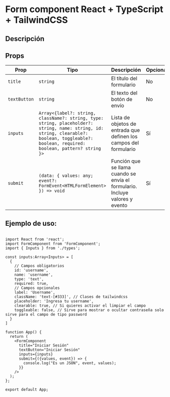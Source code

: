 # Form component React + TypeScript + TailwindCSS

## Descripción

## Props
| Prop         | Tipo                          | Descripción                    | Opcional  |
|--------------|-------------------------------|--------------------------------|-----------|
| `title`      | `string`                      | El título del formulario       | No        |
| `textButton` | `string`                      | El texto del botón de envío    | No        |
| `inputs`     | `Array<{label?: string, className?: string, type: string, placeholder?: string, name: string, id: string, clearable?: boolean, toggleable?: boolean, required: boolean, pattern? string }>` | Lista de objetos de entrada que definen los campos del formulario        | Sí       |
| `submit`     | `(data: { values: any; event?: FormEvent<HTMLFormElement> }) => void` | Función que se llama cuando se envía el formulario. Incluye valores y evento | Sí        |
## Ejemplo de uso:
```tsx

import React from 'react';
import FormComponent from 'FormComponent';
import { Inputs } from './types';

const inputs:Array<Inputs> = [
  {
    // Campos obligatorios
    id: 'username',
    name: 'username',
    type: 'text',
    required: true,
    // Campos opcionales
    label: 'Username',
    className: 'text-[#333]', // Clases de tailwindcss
    placeholder: 'Ingresa tu username',
    clearable: true, // Si quieres activar el limpiar el campo
    toggleable: false, // Sirve para mostrar o ocultar contraseña solo sirve para el campo de tipo password
  }
]

function App() {
  return (
    <FormComponent
      title="Iniciar Sesión"
      textButton="Iniciar Sesión"
      inputs={inputs}
      submit={({values, event}) => {
        console.log("Es un JSON", event, values);
      }}
    />
  );
};

export default App;
```